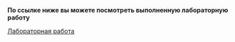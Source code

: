 **По ссылке ниже вы можете посмотреть выполненную лабораторную работу**

[Лабораторная работа](https://replit.com/@iam100/sem6-t1-lr1#main.py)